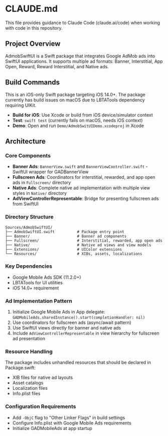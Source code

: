 # CLAUDE.md

This file provides guidance to Claude Code (claude.ai/code) when working with code in this repository.

## Project Overview

AdmobSwiftUI is a Swift package that integrates Google AdMob ads into SwiftUI applications. It supports multiple ad formats: Banner, Interstitial, App Open, Reward, Reward Interstitial, and Native ads.

## Build Commands

This is an iOS-only Swift package targeting iOS 14.0+. The package currently has build issues on macOS due to LBTATools dependency requiring UIKit.

- **Build for iOS**: Use Xcode or build from iOS device/simulator context
- **Test**: `swift test` (currently fails on macOS, needs iOS context)
- **Demo**: Open and run `Demo/AdmobSwitUIDemo.xcodeproj` in Xcode

## Architecture

### Core Components

- **Banner Ads**: `BannerView.swift` and `BannerViewController.swift` - SwiftUI wrapper for GADBannerView
- **Fullscreen Ads**: Coordinators for interstitial, rewarded, and app open ads in `Fullscreen/` directory
- **Native Ads**: Complete native ad implementation with multiple view styles in `Native/` directory
- **AdViewControllerRepresentable**: Bridge for presenting fullscreen ads from SwiftUI

### Directory Structure

```
Sources/AdmobSwiftUI/
├── AdmobSwiftUI.swift          # Package entry point
├── Banner/                     # Banner ad components
├── Fullscreen/                 # Interstitial, rewarded, app open ads
├── Native/                     # Native ad views and view models
├── Extensions/                 # UIColor extensions
└── Resources/                  # XIBs, assets, localizations
```

### Key Dependencies

- Google Mobile Ads SDK (11.2.0+)
- LBTATools for UI utilities
- iOS 14.0+ requirement

### Ad Implementation Pattern

1. Initialize Google Mobile Ads in App delegate: `GADMobileAds.sharedInstance().start(completionHandler: nil)`
2. Use coordinators for fullscreen ads (async/await pattern)
3. Use SwiftUI views directly for banner and native ads
4. Include `AdViewControllerRepresentable` in view hierarchy for fullscreen ad presentation

### Resource Handling

The package includes unhandled resources that should be declared in Package.swift:
- XIB files for native ad layouts
- Asset catalogs
- Localization files
- Info.plist files

### Configuration Requirements

- Add `-ObjC` flag to "Other Linker Flags" in build settings
- Configure Info.plist with Google Mobile Ads requirements
- Initialize GADMobileAds at app startup
